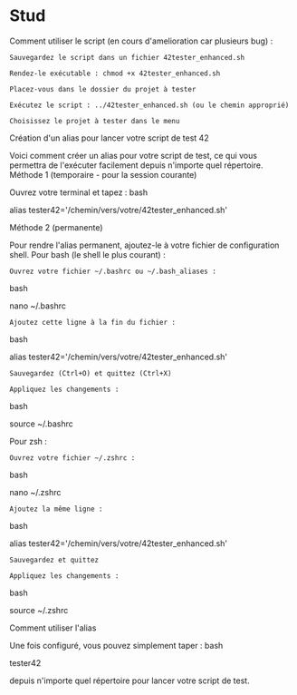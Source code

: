 # Stud

Comment utiliser le script (en cours d'amelioration car plusieurs bug) :

    Sauvegardez le script dans un fichier 42tester_enhanced.sh

    Rendez-le exécutable : chmod +x 42tester_enhanced.sh

    Placez-vous dans le dossier du projet à tester

    Exécutez le script : ../42tester_enhanced.sh (ou le chemin approprié)

    Choisissez le projet à tester dans le menu

Création d'un alias pour lancer votre script de test 42

Voici comment créer un alias pour votre script de test, ce qui vous permettra de l'exécuter facilement depuis n'importe quel répertoire.
Méthode 1 (temporaire - pour la session courante)

Ouvrez votre terminal et tapez :
bash

alias tester42='/chemin/vers/votre/42tester_enhanced.sh'

Méthode 2 (permanente)

Pour rendre l'alias permanent, ajoutez-le à votre fichier de configuration shell.
Pour bash (le shell le plus courant) :

    Ouvrez votre fichier ~/.bashrc ou ~/.bash_aliases :

bash

nano ~/.bashrc

    Ajoutez cette ligne à la fin du fichier :

bash

alias tester42='/chemin/vers/votre/42tester_enhanced.sh'

    Sauvegardez (Ctrl+O) et quittez (Ctrl+X)

    Appliquez les changements :

bash

source ~/.bashrc

Pour zsh :

    Ouvrez votre fichier ~/.zshrc :

bash

nano ~/.zshrc

    Ajoutez la même ligne :

bash

alias tester42='/chemin/vers/votre/42tester_enhanced.sh'

    Sauvegardez et quittez

    Appliquez les changements :

bash

source ~/.zshrc

Comment utiliser l'alias

Une fois configuré, vous pouvez simplement taper :
bash

tester42

depuis n'importe quel répertoire pour lancer votre script de test.
